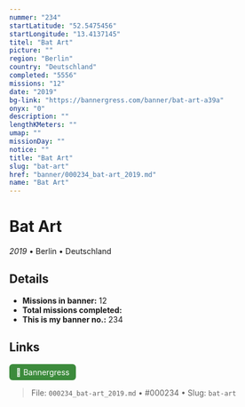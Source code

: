 ```yaml
---
nummer: "234"
startLatitude: "52.5475456"
startLongitude: "13.4137145"
titel: "Bat Art"
picture: ""
region: "Berlin"
country: "Deutschland"
completed: "5556"
missions: "12"
date: "2019"
bg-link: "https://bannergress.com/banner/bat-art-a39a"
onyx: "0"
description: ""
lengthKMeters: ""
umap: ""
missionDay: ""
notice: ""
title: "Bat Art"
slug: "bat-art"
href: "banner/000234_bat-art_2019.md"
name: "Bat Art"
---
```

# Bat Art

*2019* • Berlin • Deutschland





## Details

- **Missions in banner:** 12
- **Total missions completed:** 
- **This is my banner no.:** 234





## Links
<a href="https://bannergress.com/banner/bat-art-a39a" target="_blank" style="display:inline-block;margin-right:8px;padding:6px 12px;background:#3c8b3c;color:#fff;text-decoration:none;border-radius:6px;">🔗 Bannergress</a>



> File: `000234_bat-art_2019.md` • #000234 • Slug: `bat-art`
